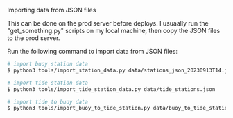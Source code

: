 Importing data from JSON files

This can be done on the prod server before deploys. I usuaally run the "get_something.py" scripts on my local machine, then copy the JSON files to the prod server.

Run the following command to import data from JSON files:

```bash
# import buoy station data
$ python3 tools/import_station_data.py data/stations_json_20230913T14.json

# import tide station data
$ python3 tools/import_tide_station_data.py data/tide_stations.json

# import tide to buoy data
$ python3 tools/import_buoy_to_tide_station.py data/buoy_to_tide_stations.json